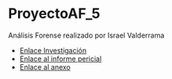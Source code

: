 # ProyectoAF_5

Análisis Forense realizado por Israel Valderrama

- [Enlace Investigación](./Investigación.md)
- [Enlace al informe pericial](./Informe_Pericial.md)
- [Enlace al anexo](./Anexo.md)
